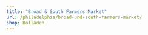 ```yaml
---
title: "Broad & South Farmers Market"
url: /philadelphia/broad-und-south-farmers-market/
shop: Hofladen
---
```

